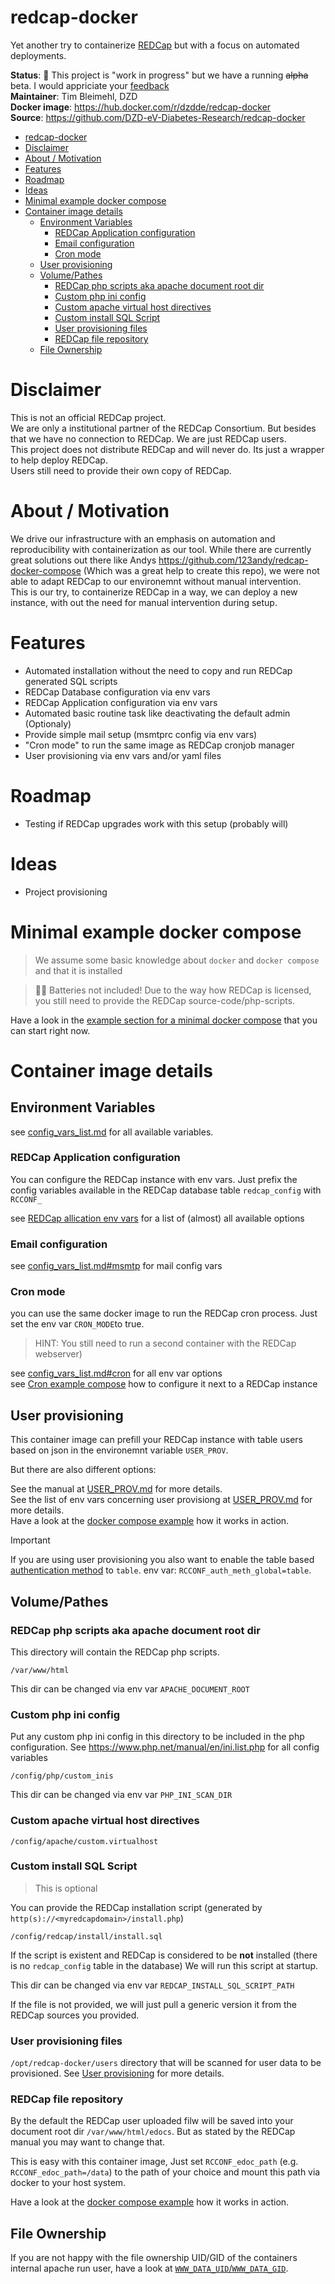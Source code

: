 
# redcap-docker
Yet another try to containerize [REDCap](https://www.project-redcap.org/) but with a focus on automated deployments.

**Status**: 🚧 This project is "work in progress" but we have a running ~~alpha~~ beta. I would appriciate your [feedback](https://github.com/DZD-eV-Diabetes-Research/redcap-docker/issues)  
**Maintainer**: Tim Bleimehl, DZD  
**Docker image**: https://hub.docker.com/r/dzdde/redcap-docker  
**Source**: https://github.com/DZD-eV-Diabetes-Research/redcap-docker
  

- [redcap-docker](#redcap-docker)
- [Disclaimer](#disclaimer)
- [About / Motivation](#about--motivation)
- [Features](#features)
- [Roadmap](#roadmap)
- [Ideas](#ideas)
- [Minimal example docker compose](#minimal-example-docker-compose)
- [Container image details](#container-image-details)
  - [Environment Variables](#environment-variables)
    - [REDCap Application configuration](#redcap-application-configuration)
    - [Email configuration](#email-configuration)
    - [Cron mode](#cron-mode)
  - [User provisioning](#user-provisioning)
  - [Volume/Pathes](#volumepathes)
    - [REDCap php scripts aka apache document root dir](#redcap-php-scripts-aka-apache-document-root-dir)
    - [Custom php ini config](#custom-php-ini-config)
    - [Custom apache virtual host directives](#custom-apache-virtual-host-directives)
    - [Custom install SQL Script](#custom-install-sql-script)
    - [User provisioning files](#user-provisioning-files)
    - [REDCap file repository](#redcap-file-repository)
  - [File Ownership](#file-ownership)

# Disclaimer

This is not an official REDCap project.  
We are only a institutional partner of the REDCap Consortium. But besides that we have no connection to REDCap. We are just REDCap users.  
This project does not distribute REDCap and will never do. Its just a wrapper to help deploy REDCap.  
Users still need to provide their own copy of REDCap.  

# About / Motivation

We drive our infrastructure with an emphasis on automation and reproducibility with containerization as our tool.
While there are currently great solutions out there like Andys https://github.com/123andy/redcap-docker-compose (Which was a great help to create this repo), we were not able to adapt REDCap to our environemnt without manual intervention.  
This is our try, to containerize REDCap in a way, we can deploy a new instance, with out the need for manual intervention during setup.

# Features

* Automated installation without the need to copy and run REDCap generated SQL scripts
* REDCap Database configuration via env vars
* REDCap Application configuration via env vars
* Automated basic routine task like deactivating the default admin (Optionaly)
* Provide simple mail setup (msmtprc config via env vars)
* "Cron mode" to run the same image as REDCap cronjob manager
* User provisioning via env vars and/or yaml files

# Roadmap

* Testing if REDCap upgrades work with this setup (probably will)

# Ideas

* Project provisioning

# Minimal example docker compose

> We assume some basic knowledge about `docker` and `docker compose` and that it is installed


> 🔋🛑 Batteries not included! Due to the way how REDCap is licensed, you still need to provide the REDCap source-code/php-scripts.

Have a look in the [example section for a minimal docker compose](examples/local_instance_basic)  that you can start right now.

# Container image details
## Environment Variables

see [config_vars_list.md](config_vars_list.md) for all available variables.

### REDCap Application configuration

You can configure the REDCap instance with env vars. Just prefix the config variables available in the REDCap database table `redcap_config` with `RCCONF_`

see [REDCap allication env vars](config_vars_list.md#redcap-application-config-vars) for a list of (almost) all available options

### Email configuration

see [config_vars_list.md#msmtp](config_vars_list.md#msmtp) for mail config vars

### Cron mode

you can use the same docker image to run the REDCap cron process.
Just set the env var `CRON_MODE`to true.  
  
> HINT: You still need to run a second container with the REDCap webserver)

see [config_vars_list.md#cron](config_vars_list.md#msmtp) for all env var options  
see [Cron example compose](examples/instance_with_cron) how to configure it next to a REDCap instance

## User provisioning

This container image can prefill your REDCap instance with table users based on json in the environemnt variable `USER_PROV`.

But there are also different options:

See the manual at [USER_PROV.md](USER_PROV.md) for more details.  
See the list of env vars concerning user provisiong at [USER_PROV.md](config_vars_list.md#user-provisioning) for more details.  
Have a look at the [docker compose example](examples/local_instance_with_user_prov) how it works in action.  

> [!IMPORTANT]  
> If you are using user provisioning you also want to enable the table based [authentication method](config_vars_list.md#rcconf\_auth\_meth\_global) to `table`. env var: `RCCONF_auth_meth_global=table`.

## Volume/Pathes

### REDCap php scripts aka apache document root dir

This directory will contain the REDCap php scripts.

`/var/www/html`

This dir can be changed via env var `APACHE_DOCUMENT_ROOT`

### Custom php ini config

Put any custom php ini config in this directory to be included in the php configuration. See https://www.php.net/manual/en/ini.list.php for all config variables

`/config/php/custom_inis`

This dir can be changed via env var `PHP_INI_SCAN_DIR`

### Custom apache virtual host directives

`/config/apache/custom.virtualhost`


### Custom install SQL Script

> This is optional

You can provide the REDCap installation script (generated by `http(s)://<myredcapdomain>/install.php`)

`/config/redcap/install/install.sql`

If the script is existent and REDCap is considered to be **not** installed (there is no `redcap_config` table in the database)
We will run this script at startup.

This dir can be changed via env var `REDCAP_INSTALL_SQL_SCRIPT_PATH`

If the file is not provided, we will just pull a generic version it from the REDCap sources you provided.

### User provisioning files

`/opt/redcap-docker/users` directory that will be scanned for user data to be provisioned. See [User provisioning](#user-provisioning) for more details.

### REDCap file repository

By the default the REDCap user uploaded filw will be saved into your document root dir `/var/www/html/edocs`. But as stated by the REDCap manual you may want to change that.  

This is easy with this container image, Just set `RCCONF_edoc_path` (e.g. `RCCONF_edoc_path=/data`) to the path of your choice and mount this path via docker to your host system.  

Have a look at the [docker compose example](examples/local_instance_custom_edocs) how it works in action.



## File Ownership

If you are not happy with the file ownership UID/GID of the containers internal apache run user, have a look at [`WWW_DATA_UID`/`WWW_DATA_GID`](#www-data-user-and-group-id).

